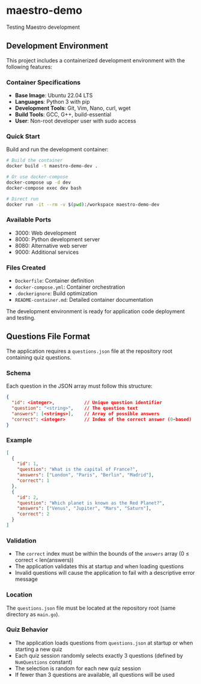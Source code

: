 # maestro-demo
Testing Maestro development

## Development Environment

This project includes a containerized development environment with the following features:

### Container Specifications
- **Base Image**: Ubuntu 22.04 LTS
- **Languages**: Python 3 with pip
- **Development Tools**: Git, Vim, Nano, curl, wget
- **Build Tools**: GCC, G++, build-essential
- **User**: Non-root developer user with sudo access

### Quick Start

Build and run the development container:

```bash
# Build the container
docker build -t maestro-demo-dev .

# Or use docker-compose
docker-compose up -d dev
docker-compose exec dev bash

# Direct run
docker run -it --rm -v $(pwd):/workspace maestro-demo-dev
```

### Available Ports
- 3000: Web development
- 8000: Python development server  
- 8080: Alternative web server
- 9000: Additional services

### Files Created
- `Dockerfile`: Container definition
- `docker-compose.yml`: Container orchestration
- `.dockerignore`: Build optimization
- `README-container.md`: Detailed container documentation

The development environment is ready for application code deployment and testing.

## Questions File Format

The application requires a `questions.json` file at the repository root containing quiz questions.

### Schema

Each question in the JSON array must follow this structure:

```json
{
  "id": <integer>,           // Unique question identifier
  "question": "<string>",    // The question text
  "answers": [<strings>],    // Array of possible answers
  "correct": <integer>       // Index of the correct answer (0-based)
}
```

### Example

```json
[
  {
    "id": 1,
    "question": "What is the capital of France?",
    "answers": ["London", "Paris", "Berlin", "Madrid"],
    "correct": 1
  },
  {
    "id": 2,
    "question": "Which planet is known as the Red Planet?",
    "answers": ["Venus", "Jupiter", "Mars", "Saturn"],
    "correct": 2
  }
]
```

### Validation

- The `correct` index must be within the bounds of the `answers` array (0 ≤ correct < len(answers))
- The application validates this at startup and when loading questions
- Invalid questions will cause the application to fail with a descriptive error message

### Location

The `questions.json` file must be located at the repository root (same directory as `main.go`).

### Quiz Behavior

- The application loads questions from `questions.json` at startup or when starting a new quiz
- Each quiz session randomly selects exactly 3 questions (defined by `NumQuestions` constant)
- The selection is random for each new quiz session
- If fewer than 3 questions are available, all questions will be used
